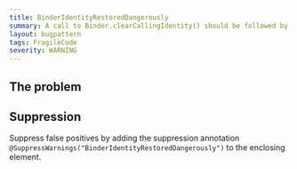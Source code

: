 ```yaml
---
title: BinderIdentityRestoredDangerously
summary: A call to Binder.clearCallingIdentity() should be followed by Binder.restoreCallingIdentity() in a finally block. Otherwise the wrong Binder identity may be used by subsequent code.
layout: bugpattern
tags: FragileCode
severity: WARNING
---
```


<!--
*** AUTO-GENERATED, DO NOT MODIFY ***
To make changes, edit the @BugPattern annotation or the explanation in docs/bugpattern.
-->

## The problem


## Suppression
Suppress false positives by adding the suppression annotation `@SuppressWarnings("BinderIdentityRestoredDangerously")` to the enclosing element.
